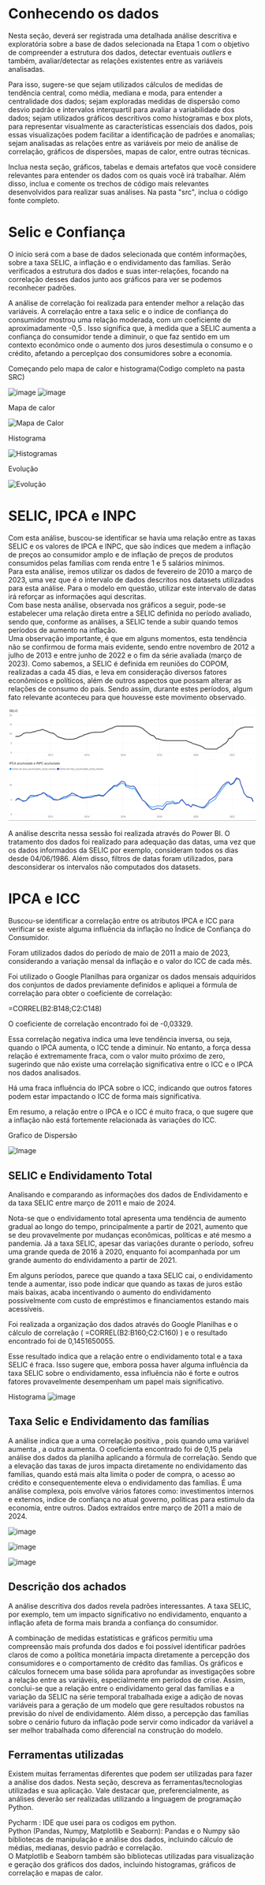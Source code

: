 # Conhecendo os dados

Nesta seção, deverá ser registrada uma detalhada análise descritiva e exploratória sobre a base de dados selecionada na Etapa 1 com o objetivo de compreender a estrutura dos dados, detectar eventuais _outliers_ e também, avaliar/detectar as relações existentes entre as variáveis analisadas.

Para isso, sugere-se que sejam utilizados cálculos de medidas de tendência central, como média, mediana e moda, para entender a centralidade dos dados; sejam exploradas medidas de dispersão como desvio padrão e intervalos interquartil para avaliar a variabilidade dos dados; sejam utilizados gráficos descritivos como histogramas e box plots, para representar visualmente as características essenciais dos dados, pois essas visualizações podem facilitar a identificação de padrões e anomalias; sejam analisadas as relações entre as variáveis por meio de análise de correlação, gráficos de dispersões, mapas de calor, entre outras técnicas. 

Inclua nesta seção, gráficos, tabelas e demais artefatos que você considere relevantes para entender os dados com os quais você irá trabalhar.  Além disso, inclua e comente os trechos de código mais relevantes desenvolvidos para realizar suas análises. Na pasta "src", inclua o código fonte completo.

# Selic e Confiança 

O início será com a base de dados selecionada que contém informações, sobre a taxa SELIC, a inflação e
o endividamento das famílias. Serão verificados a estrutura dos dados e suas inter-relações, focando 
na correlação desses dados junto aos gráficos para ver se podemos reconhecer padrões.

A análise de correlação foi realizada para entender melhor a relação das variáveis. A correlação entre a taxa
selic e o indice de confiança do consumidor mostrou uma relação moderada, com um coeficiente de aproximadamente
-0,5 . Isso significa que, à medida que a SELIC aumenta a confiança do consumidor tende a diminuir, o que faz 
sentido em um contexto econômico onde o aumento dos juros desestimula o consumo e o crédito, afetando 
a perceplçao dos consumidores sobre a economia. 

Começando pelo mapa de calor e histograma(Codigo completo na pasta SRC)

![image](https://github.com/user-attachments/assets/4eb7a339-31ef-4307-bbe5-c2ebb5478e45)
![image](https://github.com/user-attachments/assets/7f8406e5-713e-45a0-a225-de79b9033e4e)



Mapa de calor

![Mapa de Calor](https://github.com/user-attachments/assets/dc7e9b75-4fa4-4cac-bcf0-376b530106f2)



Histograma

![Histogramas](https://github.com/user-attachments/assets/88ec9591-5337-4025-a54f-8911230db464)


Evolução 

![Evolução](https://github.com/user-attachments/assets/a906cfcb-753d-4fa7-b10f-404b51c13e43)

# SELIC, IPCA e INPC

Com esta análise, buscou-se identificar se havia uma relação entre as taxas SELIC e os valores de IPCA e INPC, que são índices que medem a inflação de preços ao consumidor amplo e de inflação de preços de produtos consumidos pelas famílias com renda entre 1 e 5 salários mínimos.  
Para esta análise, iremos utilizar os dados de fevereiro de 2010 a março de 2023, uma vez que é o intervalo de dados descritos nos datasets utilizados para esta análise. Para o modelo em questão, utilizar este intervalo de datas irá reforçar as informações aqui descritas.  
Com base nesta análise, observada nos gráficos a seguir, pode-se estabelecer uma relação direta entre a SELIC definida no período avaliado, sendo que, conforme as análises, a SELIC tende a subir quando temos períodos de aumento na inflação.  
Uma observação importante, é que em alguns momentos, esta tendência não se confirmou de forma mais evidente, sendo entre novembro de 2012 a julho de 2013 e entre junho de 2022 e o fim da série avaliada (março de 2023). Como sabemos, a SELIC é definida em reuniões do COPOM, realizadas a cada 45 dias, e leva em consideração diversos fatores econômicos e políticos, além de outros aspectos que possam alterar as relações de consumo do país. Sendo assim, durante estes períodos, algum fato relevante aconteceu para que houvesse este movimento observado.  

![Selic vs IPCA e INPC](https://github.com/ICEI-PUC-Minas-PMV-SI/pmv-si-2024-2-pe7-t1-juros_inadimplencia/blob/main/docs/img/Selic%20X%20IPCA%20e%20INPC.png)

A análise descrita nessa sessão foi realizada através do Power BI. O tratamento dos dados foi realizado para adequação das datas, uma vez que os dados informados da SELIC por exemplo, consideram todos os dias desde 04/06/1986. Além disso, filtros de datas foram utilizados, para desconsiderar os intervalos não computados dos datasets.  

# IPCA e ICC

Buscou-se identificar a correlação entre os atributos IPCA e ICC para verificar se existe alguma influência da inflação no Índice de Confiança do Consumidor.

Foram utilizados dados do período de maio de 2011 a maio de 2023, considerando a variação mensal da inflação e o valor do ICC de cada mês.

Foi utilizado o Google Planilhas para organizar os dados mensais adquiridos dos conjuntos de dados previamente definidos e apliquei a fórmula de correlação para obter o coeficiente de correlação:

=CORREL(B2:B148;C2:C148)

O coeficiente de correlação encontrado foi de -0,03329.

Essa correlação negativa indica uma leve tendência inversa, ou seja, quando o IPCA aumenta, o ICC tende a diminuir. No entanto, a força dessa relação é extremamente fraca, com o valor muito próximo de zero, sugerindo que não existe uma correlação significativa entre o ICC e o IPCA nos dados analisados.

Há uma fraca influência do IPCA sobre o ICC, indicando que outros fatores podem estar impactando o ICC de forma mais significativa.

Em resumo, a relação entre o IPCA e o ICC é muito fraca, o que sugere que a inflação não está fortemente relacionada às variações do ICC.

Grafico de Dispersão

![Image](https://github.com/user-attachments/assets/3bfddc8d-5d03-4f35-8ae3-ea71574ec67e)


## SELIC e Endividamento Total

Analisando e comparando as informações dos dados de Endividamento e da taxa SELIC entre março de 2011 e maio de 2024.

Nota-se que o endividamento total apresenta uma tendência de aumento gradual ao longo do tempo, principalmente a partir de 2021, aumento que se deu provavelmente por mudanças econômicas, políticas e até mesmo a pandemia. Já a taxa SELIC, apesar das variações durante o período, sofreu uma grande queda de 2016 à 2020, enquanto foi acompanhada por um grande aumento do endividamento a partir de 2021.

Em alguns períodos, parece que quando a taxa SELIC cai, o endividamento tende a aumentar, isso pode indicar que quando as taxas de juros estão mais baixas, acaba incentivando o aumento do endividamento possivelmente com custo de empréstimos e financiamentos estando mais acessíveis.

Foi realizada a organização dos dados através do Google Planilhas e o cálculo de correlação ( =CORREL(B2:B160;C2:C160) ) e o resultado encontrado foi de 0,1451650055.

Esse resultado indica que a relação entre o endividamento total e a taxa SELIC é fraca. Isso sugere que, embora possa haver alguma influência da taxa SELIC sobre o endividamento, essa influência não é forte e outros fatores provavelmente desempenham um papel mais significativo.


Histograma
![image](https://github.com/user-attachments/assets/344f3231-244b-4a93-b186-6fc8d8e36bc1)

## Taxa Selic e Endividamento das famílias

A análise indica que a uma correlação positiva , pois quando uma variável aumenta , a outra aumenta.
O coeficienta encontrado foi de 0,15 pela análise dos dados da planilha aplicando a fórmula de correlação.
Sendo que a elevação das taxas de juros impacta diretamente no endividamento das famílias, quando está mais alta limita o poder de compra, o acesso ao crédito e consequentemente eleva o endividamento das famílias.
É uma análise complexa, pois envolve vários fatores como: investimentos internos e externos, indice de confiança no atual governo, politicas para estimulo da economia, entre outros.
Dados extraídos entre março de 2011 a maio de 2024.

![image](https://github.com/user-attachments/assets/d7cdb98c-1c39-43f5-84de-b9dad86a159f)

![image](https://github.com/user-attachments/assets/066d7094-772c-4273-b1b3-e59ed4dd4f8b)

![image](https://github.com/user-attachments/assets/8cb5a87d-4730-46a8-8cc0-5b92d4f154ac)


## Descrição dos achados

A análise descritiva dos dados revela padrões interessantes. A taxa SELIC, por exemplo, tem um impacto significativo no endividamento, enquanto a inflação afeta de forma mais branda a confiança do consumidor. 

A combinação de medidas estatísticas e gráficos permitiu uma compreensão mais profunda dos dados e foi possível identificar padrões claros de como a política monetária impacta diretamente a percepção dos consumidores e o comportamento de crédito das famílias. Os gráficos e cálculos fornecem uma base sólida para aprofundar as investigações sobre a relação entre as variáveis, especialmente em períodos de crise. Assim, conclui-se que a relação entre o endividamento geral das famílias e a variação da SELIC na série temporal trabalhada exige a adição de novas variáveis para a geração de um modelo que gere resultados robustos na previsão do nível de endividamento. Além disso, a percepção das famílias sobre o cenário futuro da inflação pode servir como indicador da variável a ser melhor trabalhada como diferencial na construção do modelo.


## Ferramentas utilizadas

Existem muitas ferramentas diferentes que podem ser utilizadas para fazer a análise dos dados. Nesta seção, descreva as ferramentas/tecnologias utilizadas e sua aplicação. Vale destacar que, preferencialmente, as análises deverão ser realizadas utilizando a linguagem de programação Python.

Pycharm : IDE que usei para os codigos em python.  
Python (Pandas, Numpy, Matplotlib e Seaborn): Pandas e o Numpy são bibliotecas de manipulação e análise dos dados, incluindo cálculo de médias, medianas, desvio padrão e correlação.  
O Matplotlib e Seaborn também são bibliotecas utilizadas para visualização e geração dos gráficos dos dados, incluindo histogramas, gráficos de correlação e mapas de calor.



